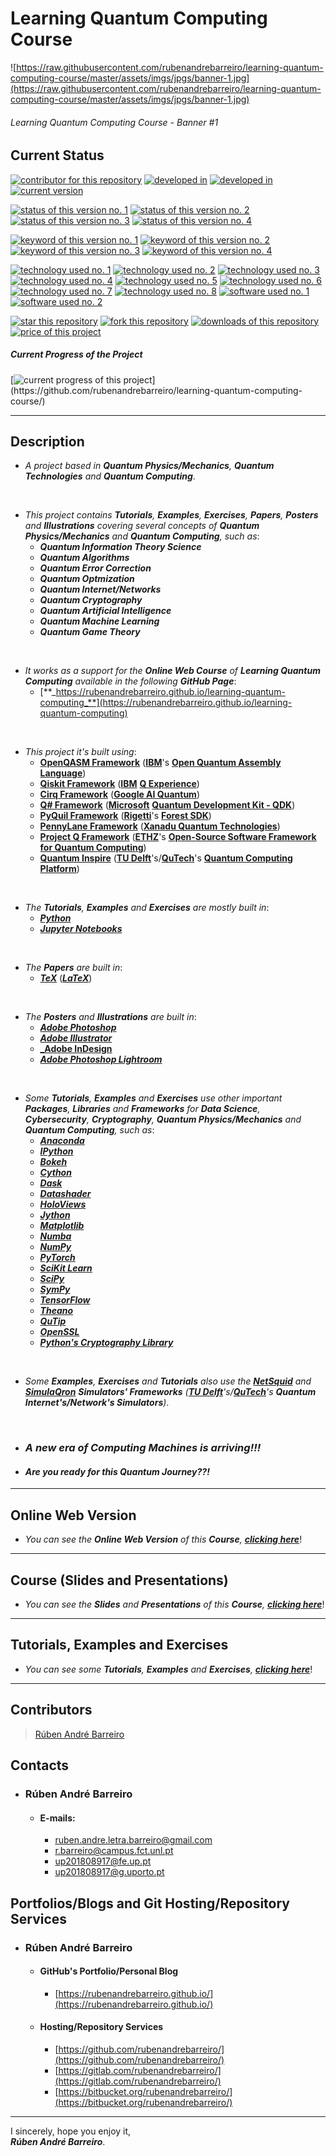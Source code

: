 # Learning Quantum Computing Course

![https://raw.githubusercontent.com/rubenandrebarreiro/learning-quantum-computing-course/master/assets/imgs/jpgs/banner-1.jpg](https://raw.githubusercontent.com/rubenandrebarreiro/learning-quantum-computing-course/master/assets/imgs/jpgs/banner-1.jpg)
###### Learning Quantum Computing Course - Banner #1

## Current Status
[![contributor for this repository](https://img.shields.io/badge/contributor-rubenandrebarreiro-blue.svg)](https://github.com/rubenandrebarreiro/) [![developed in](https://img.shields.io/badge/developed&nbsp;in-fct&nbsp;nova-blue.svg)](https://www.fct.unl.pt/) [![developed in](https://img.shields.io/badge/developed&nbsp;in-ist&nbsp;ul-blue.svg)](https://tecnico.ulisboa.pt/)
[![current version](https://img.shields.io/badge/version-1.0-magenta.svg)](https://github.com/rubenandrebarreiro/learning-quantum-computing-course/)

[![status of this version no. 1](https://img.shields.io/badge/status-on&nbsp;going-orange.svg)](https://github.com/rubenandrebarreiro/learning-quantum-computing-course/)
[![status of this version no. 2](https://img.shields.io/badge/status-beta-orange.svg)](https://github.com/rubenandrebarreiro/learning-quantum-computing-course/)
[![status of this version no. 3](https://img.shields.io/badge/status-not&nbsp;stable-orange.svg)](https://github.com/rubenandrebarreiro/learning-quantum-computing-course/)
[![status of this version no. 4](https://img.shields.io/badge/status-not&nbsp;documented-orange.svg)](https://github.com/rubenandrebarreiro/learning-quantum-computing-course/)

[![keyword of this version no. 1](https://img.shields.io/badge/keyword-quantum&nbsp;computing-brown.svg)](https://github.com/rubenandrebarreiro/learning-quantum-computing-course/)
[![keyword of this version no. 2](https://img.shields.io/badge/keyword-quantum&nbsp;physics-brown.svg)](https://github.com/rubenandrebarreiro/learning-quantum-computing-course/)
[![keyword of this version no. 3](https://img.shields.io/badge/keyword-quantum&nbsp;mechanics-brown.svg)](https://github.com/rubenandrebarreiro/learning-quantum-computing-course/)
[![keyword of this version no. 4](https://img.shields.io/badge/keyword-quantum&nbsp;theory-brown.svg)](https://github.com/rubenandrebarreiro/learning-quantum-computing-course/)

[![technology used no. 1](https://img.shields.io/badge/built&nbsp;with-qiskit-red.svg)](https://qiskit.org/) 
[![technology used no. 2](https://img.shields.io/badge/built&nbsp;with-q&nbsp;sharp-red.svg)](https://docs.microsoft.com/en-us/quantum/?view=qsharp-preview) 
[![technology used no. 3](https://img.shields.io/badge/built&nbsp;with-pyquil-red.svg)](https://pyquil.readthedocs.io/en/stable/)
[![technology used no. 4](https://img.shields.io/badge/built&nbsp;with-projectq-red.svg)](https://projectq.ch/) 
[![technology used no. 5](https://img.shields.io/badge/built&nbsp;with-jupyter&nbsp;notebook-red.svg)](https://jupyter.org/) 
[![technology used no. 6](https://img.shields.io/badge/built&nbsp;with-python-red.svg)](https://www.python.org/) 
[![technology used no. 7](https://img.shields.io/badge/built&nbsp;with-tex-red.svg)](http://tug.org/) 
[![technology used no. 8](https://img.shields.io/badge/built&nbsp;with-latex-red.svg)](https://www.latex-project.org/)
[![software used no. 1](https://img.shields.io/badge/software-ibm&nbsp;q&nbsp;experience-gold.svg)](https://quantum-computing.ibm.com/)
[![software used no. 2](https://img.shields.io/badge/software-rigetti&nbsp;forest&nbsp;sdk-gold.svg)](https://www.rigetti.com/forest)

[![star this repository](http://githubbadges.com/star.svg?user=rubenandrebarreiro&repo=learning-quantum-computing-course&style=flat)](https://github.com/rubenandrebarreiro/learning-quantum-computing-course/stargazers)
[![fork this repository](http://githubbadges.com/fork.svg?user=rubenandrebarreiro&repo=learning-quantum-computing-course&style=flat)](https://github.com/rubenandrebarreiro/learning-quantum-computing-course/fork)
[![downloads of this repository](https://img.shields.io/github/downloads/rubenandrebarreiro/learning-quantum-computing-course/total.svg)](https://github.com/rubenandrebarreiro/learning-quantum-computing-course/archive/master.zip)
[![price of this project](https://img.shields.io/badge/price-free-success.svg)](https://github.com/rubenandrebarreiro/learning-quantum-computing-course/archive/master.zip)

##### Current Progress of the Project

[![current progress of this project](http://progressed.io/bar/1?title=&nbsp;completed&nbsp;)](https://github.com/rubenandrebarreiro/learning-quantum-computing-course/) 

***

## Description
* _A project based in **Quantum Physics/Mechanics**, **Quantum Technologies** and **Quantum Computing**_.

<br>

* _This project contains **Tutorials**, **Examples**, **Exercises**, **Papers**, **Posters** and **Illustrations** covering several concepts of **Quantum Physics/Mechanics** and **Quantum Computing**, such as_:
  * **_Quantum Information Theory Science_**
  * **_Quantum Algorithms_**
  * **_Quantum Error Correction_**
  * **_Quantum Optmization_**
  * **_Quantum Internet/Networks_**
  * **_Quantum Cryptography_**
  * **_Quantum Artificial Intelligence_**
  * **_Quantum Machine Learning_**
  * **_Quantum Game Theory_**

<br>

* _It works as a support for the **Online Web Course** of **Learning Quantum Computing** available in the following **GitHub Page**_: 
  * [**_https://rubenandrebarreiro.github.io/learning-quantum-computing_**](https://rubenandrebarreiro.github.io/learning-quantum-computing)

<br>

* _This project it's built using_:
  * [**OpenQASM Framework**](https://github.com/QISKit/openqasm) ([**IBM**](https://www.ibm.com/)'s [**Open Quantum Assembly Language**](https://github.com/QISKit/openqasm))
  * [**Qiskit Framework**](https://qiskit.org/) ([**IBM**](https://www.ibm.com/) [**Q Experience**](https://quantum-computing.ibm.com/))
  * [**Cirq Framework**](https://github.com/quantumlib/Cirq) ([**Google AI Quantum**](https://research.google/teams/applied-science/quantum/))
  * [**Q# Framework**](https://docs.microsoft.com/en-us/quantum/language/index?view=qsharp-preview) ([**Microsoft**](https://www.microsoft.com/) [**Quantum Development Kit - QDK**](https://docs.microsoft.com/en-us/quantum/))
  * [**PyQuil Framework**](http://docs.rigetti.com/en/stable/) ([**Rigetti**](https://rigetti.com/)'s [**Forest SDK**](http://docs.rigetti.com/en/stable/))
  * [**PennyLane Framework**](https://pennylane.ai/) ([**Xanadu Quantum Technologies**](https://www.xanadu.ai/))
  * [**Project Q Framework**](https://projectq.ch/) ([**ETHZ**](https://ethz.ch/en.html)'s [**Open-Source Software Framework for Quantum Computing**](https://projectq.ch/))
  * [**Quantum Inspire**](https://www.quantum-inspire.com/) ([**TU Delft**](https://www.tudelft.nl/)'s/[**QuTech**](https://qutech.nl/)'s [**Quantum Computing Platform**](https://www.quantum-inspire.com/))

<br>

* _The **Tutorials**, **Examples** and **Exercises** are mostly built in_:
  * [**_Python_**](https://www.python.org/)
  * [**_Jupyter Notebooks_**](https://jupyter.org/)

<br>

* _The **Papers** are built in_:
  * [**_TeX_**](http://tug.org/) ([**_LaTeX_**](https://www.latex-project.org/))

<br>

* _The **Posters** and **Illustrations** are built in_:
  * [**_Adobe Photoshop_**](https://www.adobe.com/products/photoshop.html)
  * [**_Adobe Illustrator_**](https://www.adobe.com/products/illustrator.html)
  * [**_Adobe InDesign**](https://www.adobe.com/products/indesign.html)
  * [**_Adobe Photoshop Lightroom_**](https://www.adobe.com/products/photoshop-lightroom.html)

<br>

* _Some **Tutorials**, **Examples** and **Exercises** use other important **Packages**, **Libraries** and **Frameworks** for **Data Science**, **Cybersecurity**, **Cryptography**, **Quantum Physics/Mechanics** and **Quantum Computing**, such as_:
  * [**_Anaconda_**](https://www.anaconda.com/)
  * [**_IPython_**](https://ipython.org/)
  * [**_Bokeh_**](https://bokeh.org/)
  * [**_Cython_**](https://cython.org/)
  * [**_Dask_**](https://dask.org/)
  * [**_Datashader_**](https://datashader.org/)
  * [**_HoloViews_**](https://holoviews.org/)
  * [**_Jython_**](https://www.jython.org/)
  * [**_Matplotlib_**](https://matplotlib.org/)
  * [**_Numba_**](http://numba.pydata.org/)
  * [**_NumPy_**](https://numpy.org/)
  * [**_PyTorch_**](https://pytorch.org/)
  * [**_SciKit Learn_**](https://scikit-learn.org/)
  * [**_SciPy_**](https://www.scipy.org/)
  * [**_SymPy_**](https://www.sympy.org/)
  * [**_TensorFlow_**](https://www.tensorflow.org/)
  * [**_Theano_**](http://deeplearning.net/software/theano/)
  * [**_QuTip_**](http://qutip.org/)
  * [**_OpenSSL_**](https://www.openssl.org/)
  * [**_Python's Cryptography Library_**](https://cryptography.io/)

<br>

* _Some **Examples**, **Exercises** and **Tutorials** also use the [**NetSquid**](https://netsquid.org/) and [**SimulaQron**](http://www.simulaqron.org/) **Simulators' Frameworks** ([**TU Delft**](https://www.tudelft.nl/)'s/[**QuTech**](https://qutech.nl/)'s **Quantum Internet's/Network's Simulators**)_.

<br>

* ### **_A new era of Computing Machines is arriving!!!_**

* #### **_Are you ready for this Quantum Journey??!_**

***

## Online Web Version
* _You can see the **Online Web Version** of this **Course**, [**_clicking here_**](https://rubenandrebarreiro.github.io/learning-quantum-computing/)_!

***

## Course (Slides and Presentations)
* _You can see the **Slides** and **Presentations** of this **Course**, [**_clicking here_**](https://github.com/rubenandrebarreiro/learning-quantum-computing/tree/master/course)_!

***

## Tutorials, Examples and Exercises
* _You can see some **Tutorials**, **Examples** and **Exercises**, [**_clicking here_**](https://github.com/rubenandrebarreiro/learning-quantum-computing-course/tree/master/tutorials-examples-and-exercises)_!

***

## Contributors
> [Rúben André Barreiro](https://github.com/rubenandrebarreiro/)

## Contacts

* ### Rúben André Barreiro
  * #### E-mails:
    * [ruben.andre.letra.barreiro@gmail.com](mailto:ruben.andre.letra.barreiro@gmail.com)
    * [r.barreiro@campus.fct.unl.pt](mailto:r.barreiro@campus.fct.unl.pt)
    * [up201808917@fe.up.pt](mailto:up201808917@fe.up.pt)
    * [up201808917@g.uporto.pt](mailto:up201808917@g.uporto.pt)

## Portfolios/Blogs and Git Hosting/Repository Services

* ### Rúben André Barreiro
  * #### GitHub's Portfolio/Personal Blog
    * [https://rubenandrebarreiro.github.io/](https://rubenandrebarreiro.github.io/)

  * #### Hosting/Repository Services
    * [https://github.com/rubenandrebarreiro/](https://github.com/rubenandrebarreiro/)
    * [https://gitlab.com/rubenandrebarreiro/](https://gitlab.com/rubenandrebarreiro/)
    * [https://bitbucket.org/rubenandrebarreiro/](https://bitbucket.org/rubenandrebarreiro/)

*** 

I sincerely, hope you enjoy it,
<br>
**_Rúben André Barreiro_**.
